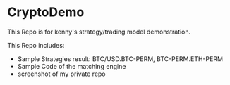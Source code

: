 # CryptoDemo

This Repo is for kenny's strategy/trading model demonstration.   

This Repo includes: 
- Sample Strategies result: BTC/USD.BTC-PERM, BTC-PERM.ETH-PERM   
- Sample Code of the matching engine   
- screenshot of my private repo   
